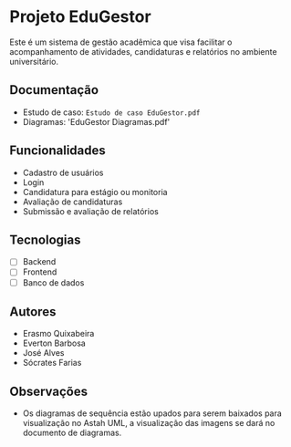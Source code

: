 # Projeto EduGestor

Este é um sistema de gestão acadêmica que visa facilitar o acompanhamento de atividades, candidaturas e relatórios no ambiente universitário.

## Documentação
- Estudo de caso: `Estudo de caso EduGestor.pdf`
- Diagramas: 'EduGestor Diagramas.pdf'

## Funcionalidades
- Cadastro de usuários
- Login
- Candidatura para estágio ou monitoria
- Avaliação de candidaturas
- Submissão e avaliação de relatórios

## Tecnologias
- [ ] Backend
- [ ] Frontend
- [ ] Banco de dados

## Autores
- Erasmo Quixabeira
- Everton Barbosa
- José Alves
- Sócrates Farias

## Observações
- Os diagramas de sequência estão upados para serem baixados para visualização no Astah UML, a visualização das imagens se dará no documento de diagramas.